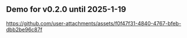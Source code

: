 ## Demo for v0.2.0 until 2025-1-19
https://github.com/user-attachments/assets/f0f47f31-4840-4767-bfeb-dbb2be96c87f
